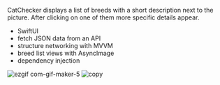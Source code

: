 CatChecker displays a list of breeds with a short description next to the picture. After clicking on one of them more specific details appear.
- SwiftUI
- fetch JSON data from an API
- structure networking with MVVM
- breed list views with AsyncImage
- dependency injection

![ezgif com-gif-maker-5](https://user-images.githubusercontent.com/92029663/202389869-272eda42-f116-4f2a-a6a8-8a8f67a321ef.gif)
![copy](https://user-images.githubusercontent.com/92029663/202390276-de569146-bbaa-473f-940d-726a0ec3f465.png)
